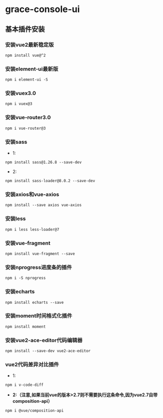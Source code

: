 # grace-console-ui


## 基本插件安装

### 安装vue2最新稳定版

```
npm install vue@^2
```

### 安装element-ui最新版

```
npm i element-ui -S
```

### 安装vuex3.0
```
npm i vuex@3
```

### 安装vue-router3.0
```
npm i vue-router@3
```

### 安装sass

- 1:

```
npm install sass@1.26.8 --save-dev
```

- 2:

```
npm install sass-loader@8.0.2 --save-dev
```


### 安装axios和vue-axios
```
npm install --save axios vue-axios
```


### 安装less
```
npm i less less-loader@7
```

### 安装vue-fragment
```
npm install vue-fragment --save
```

### 安装nprogress进度条的插件
```
npm i -S nprogress
```

### 安装echarts 
```
npm install echarts --save
```

### 安装moment时间格式化插件

```
npm install moment
```

### 安装vue2-ace-editor代码编辑器

```
npm install --save-dev vue2-ace-editor
```

### vue2代码差异对比插件

- 1:
```
npm i v-code-diff
```

- **2:（注意,如果当前vue的版本>2.7则不需要执行这条命令,因为vue2.7自带composition-api）**

```
npm i @vue/composition-api
```

